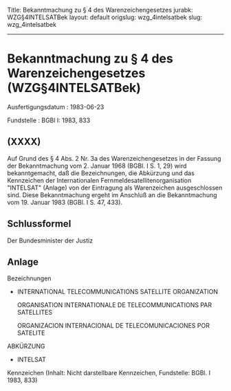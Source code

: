 Title: Bekanntmachung zu § 4 des Warenzeichengesetzes
jurabk: WZG§4INTELSATBek
layout: default
origslug: wzg_4intelsatbek
slug: wzg_4intelsatbek

---

# Bekanntmachung zu § 4 des Warenzeichengesetzes (WZG§4INTELSATBek)

Ausfertigungsdatum
:   1983-06-23

Fundstelle
:   BGBl I: 1983, 833



## (XXXX)

Auf Grund des § 4 Abs. 2 Nr. 3a des Warenzeichengesetzes in der
Fassung der Bekanntmachung vom 2. Januar 1968 (BGBl. I S. 1, 29) wird
bekanntgemacht, daß die Bezeichnungen, die Abkürzung und das
Kennzeichen der Internationalen Fernmeldesatellitenorganisation
"INTELSAT" (Anlage) von der Eintragung als Warenzeichen ausgeschlossen
sind.
Diese Bekanntmachung ergeht im Anschluß an die Bekanntmachung vom 19.
Januar 1983 (BGBl. I S. 47, 433).


## Schlussformel

Der Bundesminister der Justiz


## Anlage

Bezeichnungen

*   INTERNATIONAL TELECOMMUNICATIONS SATELLITE ORGANIZATION

    ORGANISATION INTERNATIONALE DE TELECOMMUNICATIONS PAR SATELLITES

    ORGANIZACION INTERNACIONAL DE TELECOMUNICACIONES POR SATELITE



ABKÜRZUNG

*   INTELSAT



Kennzeichen
(Inhalt: Nicht darstellbare Kennzeichen,
Fundstelle: BGBl. I 1983, 833)

